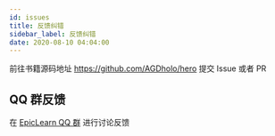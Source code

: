 ```yaml
---
id: issues
title: 反馈纠错
sidebar_label: 反馈纠错
date: 2020-08-10 04:04:00
---
```


前往书籍源码地址 https://github.com/AGDholo/hero 提交 Issue 或者 PR

## QQ 群反馈

在 [EpicLearn QQ 群](https://jq.qq.com/?_wv=1027&k=5T19zAw)  进行讨论反馈
